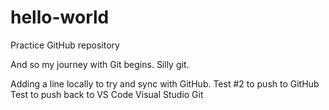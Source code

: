 # hello-world
Practice GitHub repository

And so my journey with Git begins. Silly git.

Adding a line locally to try and sync with GitHub.
Test #2 to push to GitHub
Test to push back to VS Code
Visual Studio Git